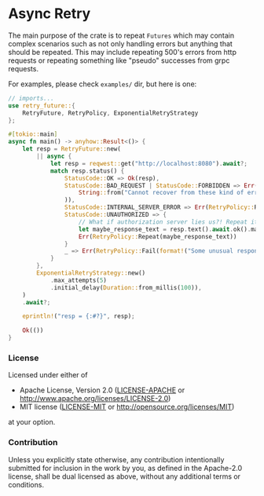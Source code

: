# Async Retry

The main purpose of the crate is to repeat `Futures` which may contain complex scenarios such as
not only handling errors but anything that should be repeated. This may include 
repeating 500's errors from http requests or repeating something like "pseudo" successes from
grpc requests.

For examples, please check `examples/` dir, but here is one:
```rust
// imports...
use retry_future::{
    RetryFuture, RetryPolicy, ExponentialRetryStrategy
};

#[tokio::main]
async fn main() -> anyhow::Result<()> {
    let resp = RetryFuture::new(
        || async {
            let resp = reqwest::get("http://localhost:8080").await?;
            match resp.status() {
                StatusCode::OK => Ok(resp),
                StatusCode::BAD_REQUEST | StatusCode::FORBIDDEN => Err(RetryPolicy::Fail(
                    String::from("Cannot recover from these kind of errors ._."),
                )),
                StatusCode::INTERNAL_SERVER_ERROR => Err(RetryPolicy::Repeat(None)),
                StatusCode::UNAUTHORIZED => {
                    // What if authorization server lies us?! Repeat it to be convinced
                    let maybe_response_text = resp.text().await.ok().map(anyhow::Error::msg);  // debug info
                    Err(RetryPolicy::Repeat(maybe_response_text))
                }
                _ => Err(RetryPolicy::Fail(format!("Some unusual response here: {resp:?}"))),
            }
        },
        ExponentialRetryStrategy::new()
            .max_attempts(5)
            .initial_delay(Duration::from_millis(100)),
    )
    .await?;

    eprintln!("resp = {:#?}", resp);

    Ok(())
}

```



### License

Licensed under either of

 * Apache License, Version 2.0
   ([LICENSE-APACHE](LICENSE-APACHE) or http://www.apache.org/licenses/LICENSE-2.0)
 * MIT license
   ([LICENSE-MIT](LICENSE-MIT) or http://opensource.org/licenses/MIT)

at your option.

### Contribution

Unless you explicitly state otherwise, any contribution intentionally submitted
for inclusion in the work by you, as defined in the Apache-2.0 license, shall be
dual licensed as above, without any additional terms or conditions.